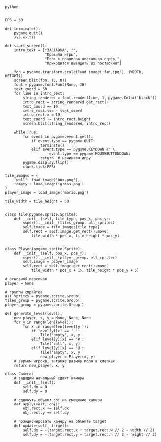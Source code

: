 ```python```
``` 

```

``` 
FPS = 50

def terminate():
    pygame.quit()
    sys.exit()

def start_screen():
    intro_text = ["ЗАСТАВКА", "",
                  "Правила игры",
                  "Если в правилах несколько строк,",
                  "приходится выводить их построчно"]

    fon = pygame.transform.scale(load_image('fon.jpg'), (WIDTH, HEIGHT))
    screen.blit(fon, (0, 0))
    font = pygame.font.Font(None, 30)
    text_coord = 50
    for line in intro_text:
        string_rendered = font.render(line, 1, pygame.Color('black'))
        intro_rect = string_rendered.get_rect()
        text_coord += 10
        intro_rect.top = text_coord
        intro_rect.x = 10
        text_coord += intro_rect.height
        screen.blit(string_rendered, intro_rect)

    while True:
        for event in pygame.event.get():
            if event.type == pygame.QUIT:
                terminate()
            elif event.type == pygame.KEYDOWN or \
                    event.type == pygame.MOUSEBUTTONDOWN:
                return  # начинаем игру
        pygame.display.flip()
        clock.tick(FPS)
```

``` 
tile_images = {
    'wall': load_image('box.png'),
    'empty': load_image('grass.png')
}
player_image = load_image('mario.png')

tile_width = tile_height = 50


class Tile(pygame.sprite.Sprite):
    def __init__(self, tile_type, pos_x, pos_y):
        super().__init__(tiles_group, all_sprites)
        self.image = tile_images[tile_type]
        self.rect = self.image.get_rect().move(
            tile_width * pos_x, tile_height * pos_y)


class Player(pygame.sprite.Sprite):
    def __init__(self, pos_x, pos_y):
        super().__init__(player_group, all_sprites)
        self.image = player_image
        self.rect = self.image.get_rect().move(
            tile_width * pos_x + 15, tile_height * pos_y + 5)
```

``` 
# основной персонаж
player = None

# группы спрайтов
all_sprites = pygame.sprite.Group()
tiles_group = pygame.sprite.Group()
player_group = pygame.sprite.Group()

def generate_level(level):
    new_player, x, y = None, None, None
    for y in range(len(level)):
        for x in range(len(level[y])):
            if level[y][x] == '.':
                Tile('empty', x, y)
            elif level[y][x] == '#':
                Tile('wall', x, y)
            elif level[y][x] == '@':
                Tile('empty', x, y)
                new_player = Player(x, y)
    # вернем игрока, а также размер поля в клетках            
    return new_player, x, y
```

``` 
class Camera:
    # зададим начальный сдвиг камеры
    def __init__(self):
        self.dx = 0
        self.dy = 0
        
    # сдвинуть объект obj на смещение камеры
    def apply(self, obj):
        obj.rect.x += self.dx
        obj.rect.y += self.dy
    
    # позиционировать камеру на объекте target
    def update(self, target):
        self.dx = -(target.rect.x + target.rect.w // 2 - width // 2)
        self.dy = -(target.rect.y + target.rect.h // 2 - height // 2)
```
